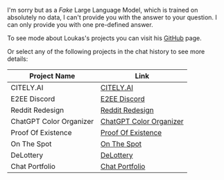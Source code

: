 
I'm sorry but as a *Fake* Large Language Model, which is trained on absolutely no data, I can't provide you with the answer to your question. I can only provide you with one pre-defined answer.

To see mode about Loukas's projects you can visit his [GitHub](https://github.com/LKPcode) page.

Or select any of the following projects in the chat history to see more details:

| Project Name             | Link                                                      |
|--------------------------|-----------------------------------------------------------|
| CITELY.AI                | <a href='./CITELY.AI'>CITELY.AI</a>                       |
| E2EE Discord             | <a href='./E2EE-Discord'>E2EE Discord</a>                 |
| Reddit Redesign          | <a href='./Reddit-Redesign'>Reddit Redesign</a>           |
| ChatGPT Color Organizer  | <a href='./chatgpt-color-organiser'>ChatGPT Color Organizer</a> |
| Proof Of Existence       | <a href='./Proof-Of-Existence'>Proof Of Existence</a>     |
| On The Spot              | <a href='./On-The-Spot'>On The Spot</a>                   |
| DeLottery                | <a href='./DeLottery'>DeLottery</a>                       |
| Chat Portfolio           | <a href='./Chat-Portofolio'>Chat Portfolio</a>           |
